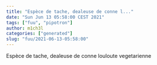 ```yaml
---
title: "Espèce de tache, dealeuse de conne l..."
date: "Sun Jun 13 05:58:00 CEST 2021"
tags: ["fuu", "pipotron"]
author: m1ch3l
categories: ["generated"]
slug: "fuu/2021-06-13-05:58:00"
---
```


Espèce de tache, dealeuse de conne louloute vegetarienne
